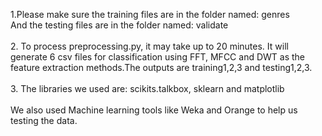 1.Please make sure the training files are in the folder named: genres</br>
And the testing files are in the folder named: validate</br>
</br>
2. To process preprocessing.py, it may take up to 20 minutes. It will generate 
6 csv files for classification using FFT, MFCC and DWT as the feature extraction 
methods.The outputs are training1,2,3 and testing1,2,3. </br>
</br>
3. The libraries we used are: scikits.talkbox, sklearn and matplotlib</br>
</br>
We also used Machine learning tools like Weka and Orange to help us testing the data.







